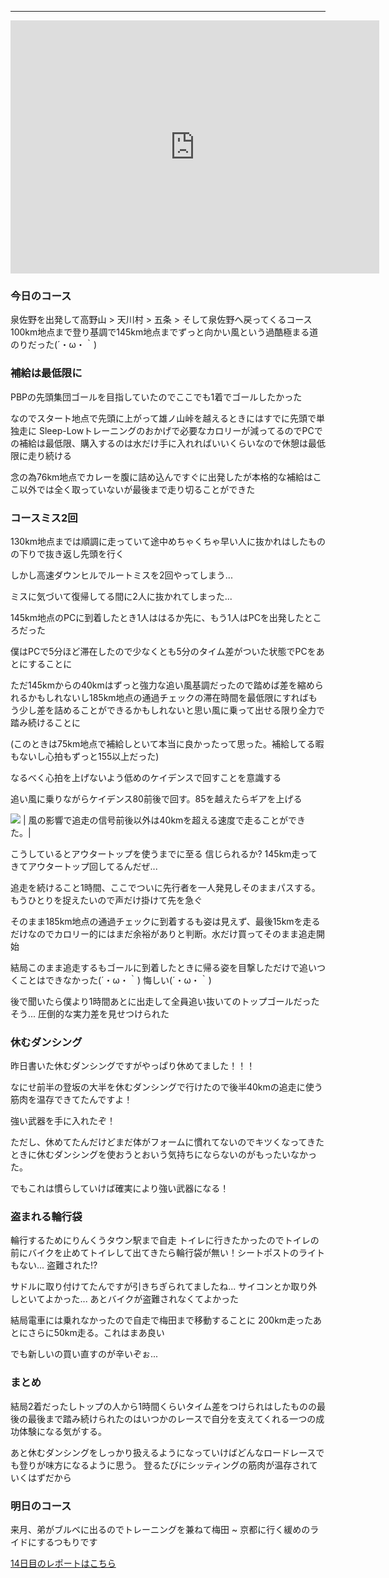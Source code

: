 
---
<iframe allowtransparency="true" frameborder="0" height="405" scrolling="no" src="https://www.strava.com/activities/2709507933/embed/ff538f1225c114bef36c97213cc4c873eb6fbf2f" width="590"></iframe>


### 今日のコース
泉佐野を出発して高野山 \> 天川村 \> 五条 \> そして泉佐野へ戻ってくるコース
100km地点まで登り基調で145km地点までずっと向かい風という過酷極まる道のりだった(´・ω・｀)


### 補給は最低限に
PBPの先頭集団ゴールを目指していたのでここでも1着でゴールしたかった

なのでスタート地点で先頭に上がって雄ノ山峠を越えるときにはすでに先頭で単独走に
Sleep-Lowトレーニングのおかげで必要なカロリーが減ってるのでPCでの補給は最低限、購入するのは水だけ手に入れればいいくらいなので休憩は最低限に走り続ける

念の為76km地点でカレーを腹に詰め込んですぐに出発したが本格的な補給はここ以外では全く取っていないが最後まで走り切ることができた



### コースミス2回

130km地点までは順調に走っていて途中めちゃくちゃ早い人に抜かれはしたものの下りで抜き返し先頭を行く



しかし高速ダウンヒルでルートミスを2回やってしまう...



ミスに気づいて復帰してる間に2人に抜かれてしまった...



145km地点のPCに到着したとき1人ははるか先に、もう1人はPCを出発したところだった



僕はPCで5分ほど滞在したので少なくとも5分のタイム差がついた状態でPCをあとにすることに



ただ145kmからの40kmはずっと強力な追い風基調だったので踏めば差を縮められるかもしれないし185km地点の通過チェックの滞在時間を最低限にすればもう少し差を詰めることができるかもしれないと思い風に乗って出せる限り全力で踏み続けることに

(このときは75km地点で補給しといて本当に良かったって思った。補給してる暇もないし心拍もずっと155以上だった)



なるべく心拍を上げないよう低めのケイデンスで回すことを意識する

追い風に乗りながらケイデンス80前後で回す。85を越えたらギアを上げる


[![](https://2.bp.blogspot.com/-8vDzOSq4fO4/XX7JHS0IyDI/AAAAAAAAB0A/bnnBJ6HDC6okanMaeY8AXq6ATEG_-JAsgCK4BGAYYCw/s320/%25E3%2582%25B9%25E3%2582%25AF%25E3%2583%25AA%25E3%2583%25BC%25E3%2583%25B3%25E3%2582%25B7%25E3%2583%25A7%25E3%2583%2583%25E3%2583%2588%2B2019-09-06%2B20.28.30.png)](http://2.bp.blogspot.com/-8vDzOSq4fO4/XX7JHS0IyDI/AAAAAAAAB0A/bnnBJ6HDC6okanMaeY8AXq6ATEG_-JAsgCK4BGAYYCw/s1600/%25E3%2582%25B9%25E3%2582%25AF%25E3%2583%25AA%25E3%2583%25BC%25E3%2583%25B3%25E3%2582%25B7%25E3%2583%25A7%25E3%2583%2583%25E3%2583%2588%2B2019-09-06%2B20.28.30.png)
| 風の影響で追走の信号前後以外は40kmを超える速度で走ることができた。|


こうしているとアウタートップを使うまでに至る
信じられるか?
145km走ってきてアウタートップ回してるんだぜ...

追走を続けること1時間、ここでついに先行者を一人発見しそのままパスする。
もうひとりを捉えたいので声だけ掛けて先を急ぐ

そのまま185km地点の通過チェックに到着するも姿は見えず、最後15kmを走るだけなのでカロリー的にはまだ余裕がありと判断。水だけ買ってそのまま追走開始

結局このまま追走するもゴールに到着したときに帰る姿を目撃しただけで追いつくことはできなかった(´・ω・｀)
悔しい(´・ω・｀)

後で聞いたら僕より1時間あとに出走して全員追い抜いてのトップゴールだったそう...
圧倒的な実力差を見せつけられた


### 休むダンシング

昨日書いた休むダンシングですがやっぱり休めてました！！！

なにせ前半の登坂の大半を休むダンシングで行けたので後半40kmの追走に使う筋肉を温存できてたんですよ！

強い武器を手に入れたぞ！



ただし、休めてたんだけどまだ体がフォームに慣れてないのでキツくなってきたときに休むダンシングを使おうとおいう気持ちにならないのがもったいなかった。



でもこれは慣らしていけば確実により強い武器になる！



### 盗まれる輪行袋
輪行するためにりんくうタウン駅まで自走
トイレに行きたかったのでトイレの前にバイクを止めてトイレして出てきたら輪行袋が無い！シートポストのライトもない...
盗難された!?

サドルに取り付けてたんですが引きちぎられてましたね...
サイコンとか取り外しといてよかった...
あとバイクが盗難されなくてよかった

結局電車には乗れなかったので自走で梅田まで移動することに
200km走ったあとにさらに50km走る。これはまあ良い

でも新しいの買い直すのが辛いぞぉ...


### まとめ
結局2着だったしトップの人から1時間くらいタイム差をつけられはしたものの最後の最後まで踏み続けられたのはいつかのレースで自分を支えてくれる一つの成功体験になる気がする。

あと休むダンシングをしっかり扱えるようになっていけばどんなロードレースでも登りが味方になるように思う。
登るたびにシッティングの筋肉が温存されていくはずだから


### 明日のコース

来月、弟がブルベに出るのでトレーニングを兼ねて梅田 ~ 京都に行く緩めのライドにするつもりです



[14日目のレポートはこちら](https://blog.great-distance.com/2019/09/greatdistance-stage14.html)
